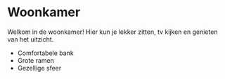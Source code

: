 # Woonkamer

Welkom in de woonkamer! Hier kun je lekker zitten, tv kijken en genieten van het uitzicht.

- Comfortabele bank
- Grote ramen
- Gezellige sfeer
